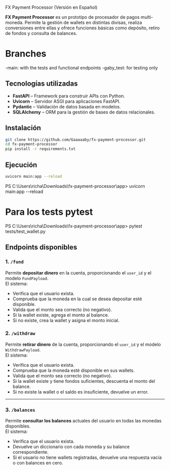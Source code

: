  FX Payment Processor (Versión en Español)

**FX Payment Processor** es un prototipo de procesador de pagos multi-moneda. Permite la gestión de wallets en distintas divisas, realiza conversiones entre ellas y ofrece funciones básicas como depósito, retiro de fondos y consulta de balances.

# Branches
-main: with the tests and functional endpoints 
-gaby_test: for testing only 

## Tecnologías utilizadas

- **FastAPI** – Framework para construir APIs con Python.
- **Uvicorn** – Servidor ASGI para aplicaciones FastAPI.
- **Pydantic** – Validación de datos basada en modelos.
- **SQLAlchemy** – ORM para la gestión de bases de datos relacionales.


## Instalación

```bash
git clone https://github.com/Gaaaaaby/fx-payment-processor.git
cd fx-payment-processor
pip install -r requirements.txt
```

## Ejecución

```bash
uvicorn main:app --reload
```
PS C:\Users\richa\Downloads\fx-payment-processor\app> uvicorn main:app --reload

# Para los tests pytest
PS C:\Users\richa\Downloads\fx-payment-processor\app> pytest tests/test_wallet.py

## Endpoints disponibles

### 1. `/fund`
Permite **depositar dinero** en la cuenta, proporcionando el `user_id` y el modelo `FundPayload`.  
El sistema:
- Verifica que el usuario exista.
- Comprueba que la moneda en la cual se desea depositar esté disponible.
- Valida que el monto sea correcto (no negativo).
- Si la wallet existe, agrega el monto al balance.
- Si no existe, crea la wallet y asigna el monto inicial.


### 2. `/withdraw`
Permite **retirar dinero** de la cuenta, proporcionando el `user_id` y el modelo `WithdrawPayload`.  
El sistema:
- Verifica que el usuario exista.
- Comprueba que la moneda esté disponible en sus wallets.
- Valida que el monto sea correcto (no negativo).
- Si la wallet existe y tiene fondos suficientes, descuenta el monto del balance.
- Si no existe la wallet o el saldo es insuficiente, devuelve un error.

---

### 3. `/balances`
Permite **consultar los balances** actuales del usuario en todas las monedas disponibles.  
El sistema:
- Verifica que el usuario exista.
- Devuelve un diccionario con cada moneda y su balance correspondiente.
- Si el usuario no tiene wallets registradas, devuelve una respuesta vacía o con balances en cero.


